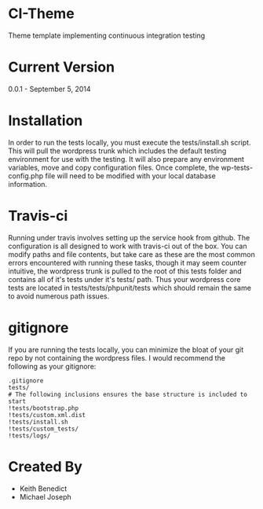 # CI-Theme

Theme template implementing continuous integration testing

# Current Version

0.0.1 - September 5, 2014

# Installation

In order to run the tests locally, you must execute the tests/install.sh script.  This will pull the wordpress trunk which includes the default testing environment for use with the testing.  It will also prepare any environment variables, move and copy configuration files.  Once complete, the wp-tests-config.php file will need to be modified with your local database information.

# Travis-ci

Running under travis involves setting up the service hook from github.  The configuration is all designed to work with travis-ci out of the box. You can modify paths and file contents, but take care as these are the most common errors encountered with running these tasks, though it may seem counter intuitive, the wordpress trunk is pulled to the root of this tests folder and contains all of it's tests under it's tests/ path.  Thus your wordpress core tests are located in tests/tests/phpunit/tests which should remain the same to avoid numerous path issues.

# gitignore

If you are running the tests locally, you can minimize the bloat of your git repo by not containing the wordpress files. I would recommend the following as your gitignore:

	.gitignore
	tests/
	# The following inclusions ensures the base structure is included to start
	!tests/bootstrap.php
	!tests/custom.xml.dist
	!tests/install.sh
	!tests/custom_tests/
	!tests/logs/


# Created By
* Keith Benedict
* Michael Joseph
